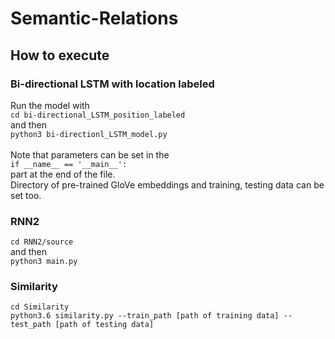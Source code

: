 # Semantic-Relations

## How to execute

### Bi-directional LSTM with location labeled
Run the model with <br>
```cd bi-directional_LSTM_position_labeled```<br>
and then <br>
```python3 bi-directionl_LSTM_model.py```<br><br>
Note that parameters can be set in the<br>
```if __name__ == '__main__':```<br>
part at the end of the file.<br>
Directory of pre-trained GloVe embeddings and training, testing data can be set too.

### RNN2
```cd RNN2/source``` <br>
and then <br>
```python3 main.py```

### Similarity
```
cd Similarity
python3.6 similarity.py --train_path [path of training data] --test_path [path of testing data]
```
